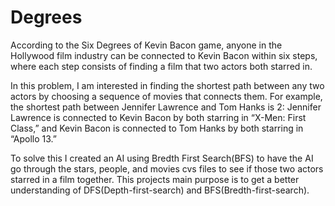 # Degrees
According to the Six Degrees of Kevin Bacon game, anyone in the Hollywood film industry can be connected to Kevin Bacon within six steps, where each step consists of finding a film that two actors both starred in.

In this problem, I am interested in finding the shortest path between any two actors by choosing a sequence of movies that connects them. For example, the shortest path between Jennifer Lawrence and Tom Hanks is 2: Jennifer Lawrence is connected to Kevin Bacon by both starring in “X-Men: First Class,” and Kevin Bacon is connected to Tom Hanks by both starring in “Apollo 13.”

To solve this I created an AI using Bredth First Search(BFS) to have the AI go through the stars, people, and movies cvs files to see if those two actors starred in a film together. This projects main purpose is to get a better understanding of DFS(Depth-first-search) and BFS(Bredth-first-search). 
